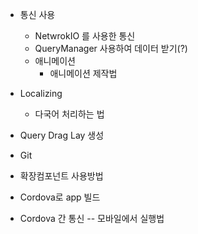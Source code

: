 - 통신 사용
	- NetwrokIO 를 사용한 통신
	- QueryManager 사용하여 데이터 받기(?)				
	- 애니메이션
		- 애니메이션 제작법
- Localizing
	- 다국어 처리하는 법
- Query Drag Lay 생성
- Git
- 확장컴포넌트 사용방법

- Cordova로 app 빌드
- Cordova 간 통신
-- 모바일에서 실행법